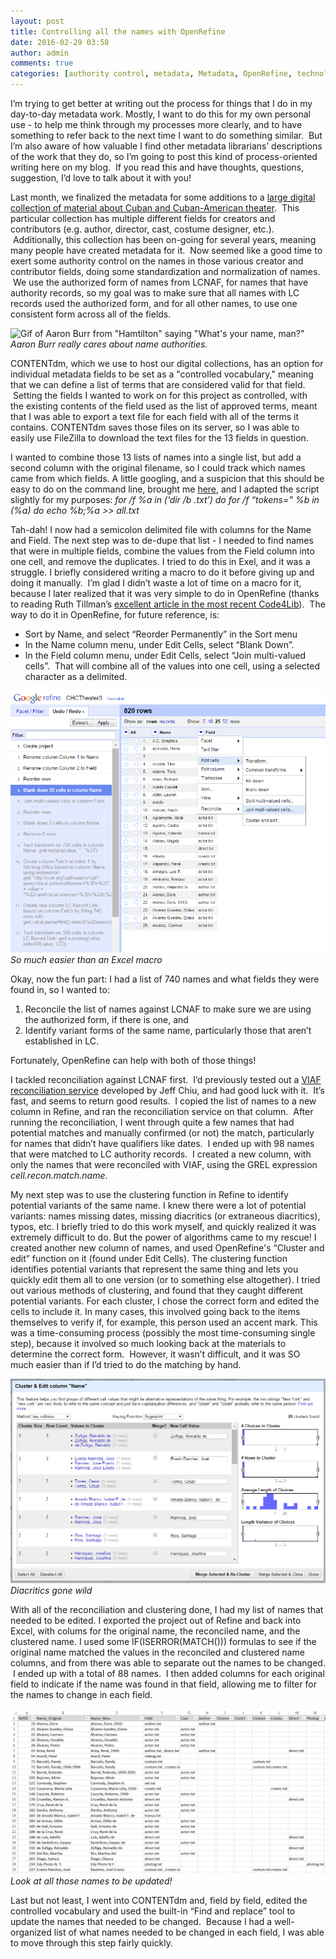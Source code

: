 ```yaml
---
layout: post
title: Controlling all the names with OpenRefine
date: 2016-02-29 03:58
author: admin
comments: true
categories: [authority control, metadata, Metadata, OpenRefine, technology, work]
---
```

<span style="font-weight: 400;">I’m trying to get better at writing out the process for things that I do in my day-to-day metadata work. Mostly, I want to do this for my own personal use - to help me think through my processes more clearly, and to have something to refer back to the next time I want to do something similar.  But I’m also aware of how valuable I find other metadata librarians’ descriptions of the work that they do, so I’m going to post this kind of process-oriented writing here on my blog.  If you read this and have thoughts, questions, suggestion, I’d love to talk about it with you!</span>

<span style="font-weight: 400;">Last month, we finalized the metadata for some additions to a <a href="http://merrick.library.miami.edu/cubanHeritage/theater/" target="_blank" rel="noopener">large digital collection of material about Cuban and Cuban-American theater</a></span><span style="font-weight: 400;">.  This particular collection has multiple different fields for creators and contributors (e.g. author, director, cast, costume designer, etc.).  Additionally, this collection has been on-going for several years, meaning many people have created metadata for it.  Now seemed like a good time to exert some authority control on the names in those various creator and contributor fields, doing some standardization and normalization of names.  We use the authorized form of names from LCNAF, for names that have authority records, so my goal was to make sure that all names with LC records used the authorized form, and for all other names, to use one consistent form across all of the fields.</span>

![Gif of Aaron Burr from &quot;Hamtilton&quot; saying &quot;What's your name, man?&quot;](https://media2.giphy.com/media/v1.Y2lkPTc5MGI3NjExeHczcDNzaWo3ZXp5b3pnemN6am5qdGd4YThzZXZ4NWY3OXhod3gwOCZlcD12MV9pbnRlcm5hbF9naWZfYnlfaWQmY3Q9Zw/IZnTvNiCvlmSc/giphy.webp) *Aaron Burr really cares about name authorities.*

<span style="font-weight: 400;">CONTENTdm, which we use to host our digital collections, has an option for individual metadata fields to be set as a "controlled vocabulary," meaning that we can define a list of terms that are considered valid for that field.  Setting the fields I wanted to work on for this project as controlled, with the existing contents of the field used as the list of approved terms, meant that I was able to export a text file for each field with all of the terms it contains. CONTENTdm saves those files on its server, </span><span style="font-weight: 400;">so I was able to easily use FileZilla to download the text files for the 13 fields in question.  </span>

<span style="font-weight: 400;">I wanted to combine those 13 lists of names into a single list, but add a second column with the original filename, so I could track which names came from which fields. A little googling, and a suspicion that this should be easy to do on the command line, brought me <a href="https://community.spiceworks.com/topic/322603-merge-csv-files-and-create-a-column-with-the-filename-from-the-original-file" target="_blank" rel="noopener">here</a></span><span style="font-weight: 400;">, and I adapted the script slightly for my purposes: </span><em><span style="font-weight: 400;">for /f %a in (‘dir /b *.txt’) do for /f “tokens=*” %b in (%a) do echo %b;%a &gt;&gt; all.txt</span></em>

<span style="font-weight: 400;">Tah-dah! I now had a semicolon delimited file with columns for the Name and Field. The next step was to de-dupe that list - I needed to find names that were in multiple fields, combine the values from the Field column into one cell, and remove the duplicates. I tried to do this in Exel, and it was a struggle. I briefly considered writing a macro to do it before giving up and doing it manually.  I’m glad I didn’t waste a lot of time on a macro for it, because I later realized that it was very simple to do in OpenRefine (thanks to reading Ruth Tillman’s <a href="http://journal.code4lib.org/articles/11179" target="_blank" rel="noopener">excellent article in the most recent Code4Lib</a>).  The way to do it in OpenRefine, for future reference, is: </span>
<ul>
 	<li style="font-weight: 400;"><span style="font-weight: 400;">Sort by Name, and select “Reorder Permanently” in the Sort menu</span></li>
 	<li style="font-weight: 400;"><span style="font-weight: 400;">In the Name column menu, under Edit Cells, select “Blank Down”.  </span></li>
 	<li style="font-weight: 400;"><span style="font-weight: 400;">In the Field column menu, under Edit Cells, select “Join multi-valued cells”.  That will combine all of the values into one cell, using a selected character as a delimited.</span></li>
</ul>

![Screenshot of OpenRefine joining multi-value cells](/images/2016/OpenRefine_JoinMultiValue.png) *So much easier than an Excel macro*

<span style="font-weight: 400;">Okay, now the fun part: I had a list of 740 names and what fields they were found in, so I wanted to: </span>
<ol>
 	<li style="font-weight: 400;"><span style="font-weight: 400;">Reconcile the list of names against LCNAF to make sure we are using the authorized form, if there is one, and</span></li>
 	<li style="font-weight: 400;"><span style="font-weight: 400;">Identify variant forms of the same name, particularly those that aren’t established in LC.</span></li>
</ol>
<span style="font-weight: 400;">Fortunately, OpenRefine can help with both of those things!</span>

<span style="font-weight: 400;">I tackled reconciliation against LCNAF first.  I’d previously tested out a <a href="https://github.com/codeforkjeff/refine_viaf" target="_blank" rel="noopener">VIAF reconciliation service</a> developed by Jeff Chiu</span><span style="font-weight: 400;">, and had good luck with it.  It’s fast, and seems to return good results.  I copied the list of names to a new column in Refine, and ran the reconciliation service on that column.  After running the reconciliation, I went through quite a few names that had potential matches and manually confirmed (or not) the match, particularly for names that didn’t have qualifiers like dates.  I ended up with 98 names that were matched to LC authority records.  I created a new column, with only the names that were reconciled with VIAF, using the GREL expression </span><span style="font-weight: 400;"><em>cell.recon.match.name</em>.</span>

<span style="font-weight: 400;">My next step was to use the clustering function in Refine to identify potential variants of the same name. I knew there were a lot of potential variants: names missing dates, missing diacritics (or extraneous diacritics), typos, etc. I briefly tried to do this work myself, and quickly realized it was extremely difficult to do. But the power of algorithms came to my rescue! I created another new column of names, and used OpenRefine's “Cluster and edit” function on it (found under Edit Cells). The clustering function identifies potential variants that represent the same thing and lets you quickly edit them all to one version (or to something else altogether). I tried out various methods of clustering, and found that they caught different potential variants. For each cluster, I chose the correct form and edited the cells to include it. In many cases, this involved going back to the items themselves to verify if, for example, this person used an accent mark. This was a time-consuming process (possibly the most time-consuming single step), because it involved so much looking back at the materials to determine the correct form.  However, it wasn’t difficult, and it was SO much easier than if I’d tried to do the matching by hand.</span>

![Screenshot of OpenRefine performing clustering](/images/2016/OpenRefine_Cluster.png) *Diacritics gone wild*

<span style="font-weight: 400;">With all of the reconciliation and clustering done, I had my list of names that needed to be edited. I exported the project out of Refine and back into Excel, with colums for the original name, the reconciled name, and the clustered name. I used some IF(ISERROR(MATCH())) formulas to see if the original name matched the values in the reconciled and clustered name columns, and from there was able to separate out the names to be changed.  I ended up with a total of 88 names.  I then added columns for each original field to indicate if the name was found in that field, allowing me to filter for the names to change in each field.</span>

![Screenshot of Excel list of names](/images/2016/Excel_ListToChange.png) *Look at all those names to be updated!*

<span style="font-weight: 400;">Last but not least, I went into CONTENTdm and, field by field, edited the controlled vocabulary and used the built-in “Find and replace” tool to update the names that needed to be changed.  Because I had a well-organized list of what names needed to be changed in each field, I was able to move through this step fairly quickly. </span>
